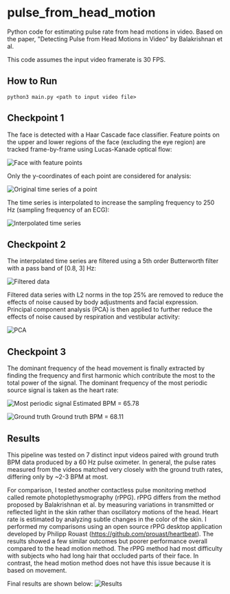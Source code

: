 # pulse_from_head_motion
Python code for estimating pulse rate from head motions in video.
Based on the paper, "Detecting Pulse from Head Motions in Video" by Balakrishnan et al.

This code assumes the input video framerate is 30 FPS.


## How to Run
`python3 main.py <path to input video file>`


## Checkpoint 1
The face is detected with a Haar Cascade face classifier. Feature points on the upper and lower regions of the face
(excluding the eye region) are tracked frame-by-frame using Lucas-Kanade optical flow:

![Face with feature points](images/face_with_feature_points.png)

Only the y-coordinates of each point are considered for analysis:

![Original time series of a point](images/original_time_series.png)

The time series is interpolated to increase the sampling frequency to 250 Hz (sampling frequency
of an ECG):

![Interpolated time series](images/interpolated_time_series.png)


## Checkpoint 2
The interpolated time series are filtered using a 5th order Butterworth filter with a pass band of
[0.8, 3] Hz:

![Filtered data](images/filtered_data.png)

Filtered data series with L2 norms in the top 25% are removed to reduce the effects of noise caused by
body adjustments and facial expression. Principal component analysis (PCA) is then applied to further reduce
the effects of noise caused by respiration and vestibular activity:

![PCA](images/principal_component.png)


## Checkpoint 3
The dominant frequency of the head movement is finally extracted by finding the frequency and first harmonic
which contribute the most to the total power of the signal. The dominant frequency of the most periodic
source signal is taken as the heart rate:

![Most periodic signal](images/most_periodic_signal.png)
Estimated BPM = 65.78

![Ground truth](images/ground_truth.png)
Ground truth BPM = 68.11


## Results
This pipeline was tested on 7 distinct input videos paired with ground truth BPM data produced by a 60 Hz pulse
oximeter. In general, the pulse rates measured from the videos matched very closely with the ground
truth rates, differing only by ~2-3 BPM at most.

For comparison, I tested another contactless pulse monitoring method called remote photoplethysmography (rPPG).
rPPG differs from the method proposed by Balakrishnan et al. by measuring variations in transmitted
or reflected light in the skin rather than oscillatory motions of the head. Heart rate is estimated
by analyzing subtle changes in the color of the skin. I performed my comparisons using an open source
rPPG desktop application developed by Philipp Rouast (https://github.com/prouast/heartbeat). The results
showed a few similar outcomes but poorer performance overall compared to the head motion method. The
rPPG method had most difficulty with subjects who had long hair that occluded parts of their face.
In contrast, the head motion method does not have this issue because it is based on movement.

Final results are shown below:
![Results](images/results.png)

